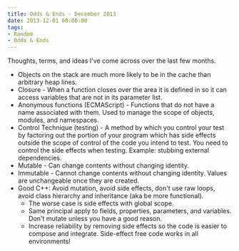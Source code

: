 ```yaml
---
title: Odds & Ends - December 2013
date: 2013-12-01 00:00:00
tags:
- Random
- Odds & Ends
---
```

Thoughts, terms, and ideas I've come across over the last few months.

* Objects on the stack are much more likely to be in the cache than arbitrary heap lines.
* Closure - When a function closes over the area it is defined in so it can access variables that are not in its parameter list.
* Anonymous functions (ECMAScript) - Functions that do not have a name associated with them.  Used to manage the scope of objects, modules, and namespaces.
* Control Technique (testing) - A method by which you control your test by factoring out the portion of your program which has side effects outside the scope of control of the code you intend to test.  You need to control the side effects when testing.  Example: stubbing external dependencies.
* Mutable - Can change contents without changing identity.
* Immutable - Cannot change contents without changing identity.  Values are unchangeable once they are created.
* Good C++: Avoid mutation, avoid side effects, don't use raw loops, avoid class hierarchy and inheritance (aka be more functional).
  * The worse case is side effects with global scope.
  * Same principal apply to fields, properties, parameters, and variables.  Don't mutate unless you have a good reason.
  * Increase reliability by removing side effects so the code is easier to compose and integrate.  Side-effect free code works in all environments!